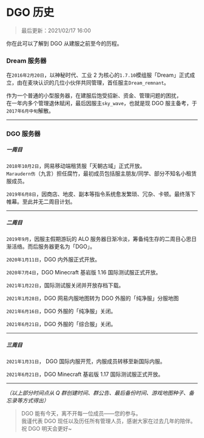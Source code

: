 <!-- information/DGOHistory -->

# DGO 历史

> 最后更新：2021/02/17 16:00

你在此可以了解到 DGO 从建服之前至今的历程。

### Dream 服务器

在`2016年2月20日`，以神秘时代、工业 2 为核心的`1.7.10`模组服「Dream」正式成立，由在麦块认识的几位小伙伴共同管理，首任服主`Dream_remnant`。

作为一个普通的小型服务器，在建服后饱受招新、资金、管理问题的困扰，<br/>
在一年内多个管理退休赋闲，最后因服主`sky_wave`，也就是现 DGO 服主备考，于`2017年6月中旬`解散。

---

### DGO 服务器

##### 一周目

`2018年10月2日`，网易移动端租赁服「天朝古域」正式开放。<br/>
`Maraudern伤`（九言）担任腐竹，最初成员包括服主朋友/同学、部分不知名小租赁服成员。<br/>

`2019年6月8日`，因商店、地皮、副本等指令系统愈发繁琐、冗杂、卡顿。最终落下帷幕。至此并无二周目计划。<br/>

---

##### 二周目

`2019年9月`，因服主假期游玩的 ALO 服务器日渐冷淡，筹备纯生存的二周目心思日渐活络。而后服务器更名为「DGO」。

`2020年1月11日`，DGO 内外服正式开放。

`2020年7月4日`，DGO Minecraft 基岩版 1.16 国际测试服正式开放。

`2021年1月22日`，国际测试服关闭并开放存档下载。

`2021年1月28日`，DGO 网易内服地图转为 DGO 外服的「纯净服」分服地图

`2021年6月16日`，DGO 外服的「纯净服」关闭。

`2021年6月21日`，DGO 外服的「综合服」关闭。

---

##### 三周目

`2021年1月31日`， DGO 国际内服开荒，内服成员转移至新国际内服。

`2021年6月21日`，DGO Minecraft 基岩版 1.17 国际测试服正式开放。

---

_（以上部分时间点从 Q 群创建时间、群公告、最后备份时间、游戏地图种子、备忘录等方式得出）_

> DGO 能有今天，离不开每一位成员——您的参与。<br/>
> 我谨代表 DGO 现任以及历任所有管理人员，感谢大家在过去几年的陪伴。祝 DGO 明天会更好~
